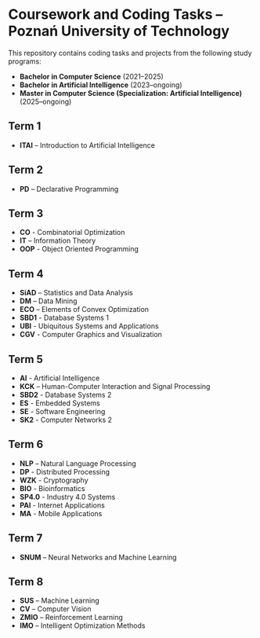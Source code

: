 # Coursework and Coding Tasks – Poznań University of Technology

This repository contains coding tasks and projects from the following study programs:

- **Bachelor in Computer Science** (2021–2025)
- **Bachelor in Artificial Intelligence** (2023–ongoing)
- **Master in Computer Science (Specialization: Artificial Intelligence)** (2025–ongoing)

## Term 1

- **ITAI** – Introduction to Artificial Intelligence

## Term 2

- **PD** – Declarative Programming

## Term 3

- **CO** - Combinatorial Optimization
- **IT** – Information Theory
- **OOP** - Object Oriented Programming

## Term 4

- **SiAD** – Statistics and Data Analysis
- **DM** – Data Mining
- **ECO** – Elements of Convex Optimization
- **SBD1** - Database Systems 1
- **UBI** - Ubiquitous Systems and Applications
- **CGV** - Computer Graphics and Visualization

## Term 5

- **AI** - Artificial Intelligence
- **KCK** – Human-Computer Interaction and Signal Processing
- **SBD2** - Database Systems 2
- **ES** - Embedded Systems
- **SE** - Software Engineering
- **SK2** - Computer Networks 2

## Term 6

- **NLP** – Natural Language Processing
- **DP** - Distributed Processing
- **WZK** - Cryptography
- **BIO** - Bioinformatics
- **SP4.0** - Industry 4.0 Systems
- **PAI** - Internet Applications
- **MA** - Mobile Applications

## Term 7

- **SNUM** – Neural Networks and Machine Learning

## Term 8

- **SUS** – Machine Learning
- **CV** – Computer Vision
- **ZMIO** – Reinforcement Learning
- **IMO** – Intelligent Optimization Methods
